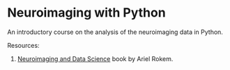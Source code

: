 # Neuroimaging with Python
An introductory course on the analysis of the neuroimaging data in Python.


Resources:
1. [Neuroimaging and Data Science](https://neuroimaging-data-science.org/root.html) book by Ariel Rokem.
